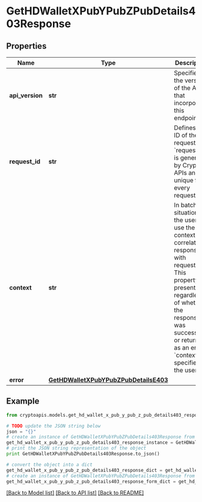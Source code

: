 # GetHDWalletXPubYPubZPubDetails403Response


## Properties
Name | Type | Description | Notes
------------ | ------------- | ------------- | -------------
**api_version** | **str** | Specifies the version of the API that incorporates this endpoint. | 
**request_id** | **str** | Defines the ID of the request. The &#x60;requestId&#x60; is generated by Crypto APIs and it&#39;s unique for every request. | 
**context** | **str** | In batch situations the user can use the context to correlate responses with requests. This property is present regardless of whether the response was successful or returned as an error. &#x60;context&#x60; is specified by the user. | [optional] 
**error** | [**GetHDWalletXPubYPubZPubDetailsE403**](GetHDWalletXPubYPubZPubDetailsE403.md) |  | 

## Example

```python
from cryptoapis.models.get_hd_wallet_x_pub_y_pub_z_pub_details403_response import GetHDWalletXPubYPubZPubDetails403Response

# TODO update the JSON string below
json = "{}"
# create an instance of GetHDWalletXPubYPubZPubDetails403Response from a JSON string
get_hd_wallet_x_pub_y_pub_z_pub_details403_response_instance = GetHDWalletXPubYPubZPubDetails403Response.from_json(json)
# print the JSON string representation of the object
print GetHDWalletXPubYPubZPubDetails403Response.to_json()

# convert the object into a dict
get_hd_wallet_x_pub_y_pub_z_pub_details403_response_dict = get_hd_wallet_x_pub_y_pub_z_pub_details403_response_instance.to_dict()
# create an instance of GetHDWalletXPubYPubZPubDetails403Response from a dict
get_hd_wallet_x_pub_y_pub_z_pub_details403_response_form_dict = get_hd_wallet_x_pub_y_pub_z_pub_details403_response.from_dict(get_hd_wallet_x_pub_y_pub_z_pub_details403_response_dict)
```
[[Back to Model list]](../README.md#documentation-for-models) [[Back to API list]](../README.md#documentation-for-api-endpoints) [[Back to README]](../README.md)


